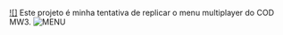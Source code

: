 [![]](https://stumpflt.github.io/MenuMW3/) Este projeto é minha tentativa de replicar o menu multiplayer do COD MW3.
![MENU](https://user-images.githubusercontent.com/68519389/200932656-b0483673-b2ac-41d3-8935-f9880b201851.png)

